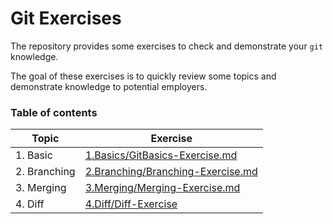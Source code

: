# Git Exercises

The repository provides some exercises to check and demonstrate your `git` knowledge.

The goal of these exercises is to quickly review some topics and demonstrate knowledge to potential employers.

### Table of contents

| Topic        | Exercise                                                               |
| ------------ | ---------------------------------------------------------------------- |
| 1. Basic     | [1.Basics/GitBasics-Exercise.md](./Basics/GitBasics-Exercise.md)       |
| 2. Branching | [2.Branching/Branching-Exercise.md](./Branching/Branching-Exercise.md) |
| 3. Merging   | [3.Merging/Merging-Exercise.md](./Merging/Merging-Exercise.md)         |
| 4. Diff      | [4.Diff/Diff-Exercise](./4.Diff/Diff-Exercise.md)                      |
